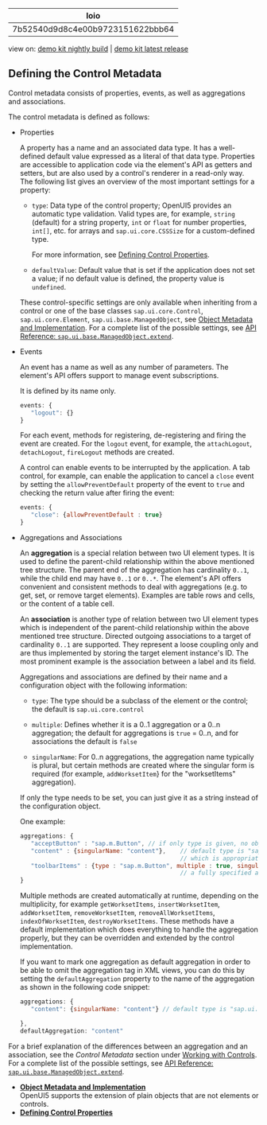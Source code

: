 <!-- loio7b52540d9d8c4e00b9723151622bbb64 -->

| loio |
| -----|
| 7b52540d9d8c4e00b9723151622bbb64 |

<div id="loio">

view on: [demo kit nightly build](https://openui5nightly.hana.ondemand.com/#/topic/7b52540d9d8c4e00b9723151622bbb64) | [demo kit latest release](https://openui5.hana.ondemand.com/#/topic/7b52540d9d8c4e00b9723151622bbb64)</div>

## Defining the Control Metadata

Control metadata consists of properties, events, as well as aggregations and associations.

The control metadata is defined as follows:

-   Properties

    A property has a name and an associated data type. It has a well-defined default value expressed as a literal of that data type. Properties are accessible to application code via the element's API as getters and setters, but are also used by a control's renderer in a read-only way. The following list gives an overview of the most important settings for a property:

    -   `type`: Data type of the control property; OpenUI5 provides an automatic type validation. Valid types are, for example, `string` \(default\) for a string property, `int` or `float` for number properties, `int[]`, etc. for arrays and `sap.ui.core.CSSSize` for a custom-defined type.

        For more information, see [Defining Control Properties](Defining_Control_Properties_ac56d92.md).

    -   `defaultValue`: Default value that is set if the application does not set a value; if no default value is defined, the property value is `undefined`.


    These control-specific settings are only available when inheriting from a control or one of the base classes `sap.ui.core.Control`, `sap.ui.core.Element`, `sap.ui.base.ManagedObject`, see [Object Metadata and Implementation](Object_Metadata_and_Implementation_91f29fe.md). For a complete list of the possible settings, see [API Reference: `sap.ui.base.ManagedObject.extend`](https://openui5.hana.ondemand.com/#/api/sap.ui.base.ManagedObject/methods/sap.ui.base.ManagedObject.extend).

-   Events

    An event has a name as well as any number of parameters. The element's API offers support to manage event subscriptions.

    It is defined by its name only.

    ``` js
    events: {
       "logout": {}
    }
    ```

    For each event, methods for registering, de-registering and firing the event are created. For the `logout` event, for example, the `attachLogout`, `detachLogout`, `fireLogout` methods are created.

    A control can enable events to be interrupted by the application. A tab control, for example, can enable the application to cancel a `close` event by setting the `allowPreventDefault` property of the event to `true` and checking the return value after firing the event:

    ``` js
    events: {
       "close": {allowPreventDefault : true}  
    }
    ```

-   Aggregations and Associations

    An **aggregation** is a special relation between two UI element types. It is used to define the parent-child relationship within the above mentioned tree structure. The parent end of the aggregation has cardinality `0..1`, while the child end may have `0..1` or `0..*`. The element's API offers convenient and consistent methods to deal with aggregations \(e.g. to get, set, or remove target elements\). Examples are table rows and cells, or the content of a table cell.

    An **association** is another type of relation between two UI element types which is independent of the parent-child relationship within the above mentioned tree structure. Directed outgoing associations to a target of cardinality `0..1` are supported. They represent a loose coupling only and are thus implemented by storing the target element instance's ID. The most prominent example is the association between a label and its field.

    Aggregations and associations are defined by their name and a configuration object with the following information:

    -    `type`: The type should be a subclass of the element or the control; the default is `sap.ui.core.control`

    -    `multiple`: Defines whether it is a 0..1 aggregation or a 0..n aggregation; the default for aggregations is `true` = 0..n, and for associations the default is `false`

    -    `singularName`: For 0..n aggregations, the aggregation name typically is plural, but certain methods are created where the singular form is required \(for example, `addWorksetItem`\} for the "worksetItems" aggregation\).


    If only the type needs to be set, you can just give it as a string instead of the configuration object.

    One example:

    ``` js
    aggregations: {
       "acceptButton" : "sap.m.Button", // if only type is given, no object is required
       "content" : {singularName: "content"},    // default type is "sap.ui.core.Control", 
                                                 // which is appropriate for generic containers
       "toolbarItems" : {type : "sap.m.Button", multiple : true, singularName : "toolbarItem"}
                                                 // a fully specified aggregation
    }
    ```

    Multiple methods are created automatically at runtime, depending on the multiplicity, for example `getWorksetItems`, `insertWorksetItem`, `addWorksetItem`, `removeWorksetItem`, `removeAllWorksetItems`, `indexOfWorksetItem`, `destroyWorksetItems`. These methods have a default implementation which does everything to handle the aggregation properly, but they can be overridden and extended by the control implementation.

    If you want to mark one aggregation as default aggregation in order to be able to omit the aggregation tag in XML views, you can do this by setting the `defaultAggregation` property to the name of the aggregation as shown in the following code snippet:

    ``` js
    aggregations: {
       "content": {singularName: "content"} // default type is "sap.ui.core.Control", multiple is "true"
    
    },
    defaultAggregation: "content"
    ```


For a brief explanation of the differences between an aggregation and an association, see the *Control Metadata* section under [Working with Controls](Working_with_Controls_91f0a22.md). For a complete list of the possible settings, see [API Reference: `sap.ui.base.ManagedObject.extend`](https://openui5.hana.ondemand.com/#/api/sap.ui.base.ManagedObject/methods/sap.ui.base.ManagedObject.extend).

-   **[Object Metadata and Implementation](Object_Metadata_and_Implementation_91f29fe.md "OpenUI5 supports the extension of plain objects that are not elements or
		controls.")**  
OpenUI5 supports the extension of plain objects that are not elements or controls.
-   **[Defining Control Properties](Defining_Control_Properties_ac56d92.md "")**  


